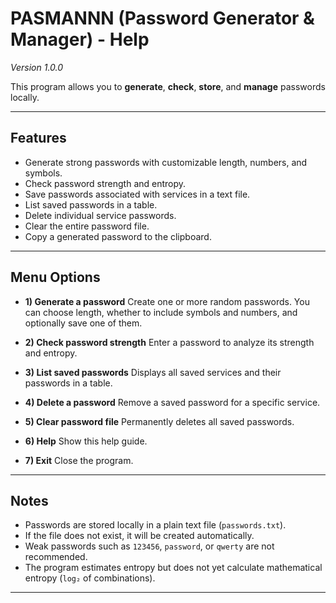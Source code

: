 # PASMANNN (Password Generator & Manager) - Help
*Version 1.0.0*

This program allows you to **generate**, **check**, **store**, and **manage** passwords locally.

---

## Features

- Generate strong passwords with customizable length, numbers, and symbols.
- Check password strength and entropy.
- Save passwords associated with services in a text file.
- List saved passwords in a table.
- Delete individual service passwords.
- Clear the entire password file.
- Copy a generated password to the clipboard.

---

## Menu Options

- **1) Generate a password**
  Create one or more random passwords. You can choose length, whether to include symbols and numbers, and optionally save one of them.

- **2) Check password strength**
  Enter a password to analyze its strength and entropy.

- **3) List saved passwords**
  Displays all saved services and their passwords in a table.

- **4) Delete a password**
  Remove a saved password for a specific service.

- **5) Clear password file**
  Permanently deletes all saved passwords.

- **6) Help**
  Show this help guide.

- **7) Exit**
  Close the program.

---

## Notes

- Passwords are stored locally in a plain text file (`passwords.txt`).
- If the file does not exist, it will be created automatically.
- Weak passwords such as `123456`, `password`, or `qwerty` are not recommended.
- The program estimates entropy but does not yet calculate mathematical entropy (`log₂` of combinations).

---
